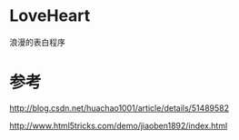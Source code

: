 # LoveHeart
浪漫的表白程序


# 参考
http://blog.csdn.net/huachao1001/article/details/51489582

http://www.html5tricks.com/demo/jiaoben1892/index.html
